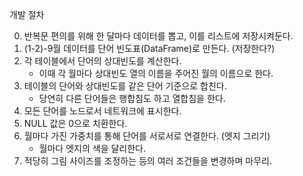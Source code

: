 개발 절차

0. 반복문 편의를 위해 한 달마다 데이터를 뽑고, 이를 리스트에 저장시켜둔다.
1. (1-2)-9월 데이터를 단어 빈도표(DataFrame)로 만든다. (저장한다?)
2. 각 테이블에서 단어의 상대빈도를 계산한다.
   - 이때 각 월마다 상대빈도 열의 이름을 주어진 월의 이름으로 한다.
3. 테이블의 단어와 상대빈도를 같은 단어 기준으로 합친다.
   - 당연히 다른 단어들은 행합침도 하고 열합침을 한다.
4. 모든 단어를 노드로서 네트워크에 표시한다.
5. NULL 값은 0으로 치환한다.
6. 월마다 가진 가중치를 통해 단어를 서로서로 연결한다. (엣지 그리기)
   - 월마다 엣지의 색을 달리한다.
7. 적당히 그림 사이즈를 조정하는 등의 여러 조건들을 변경하며 마무리.
